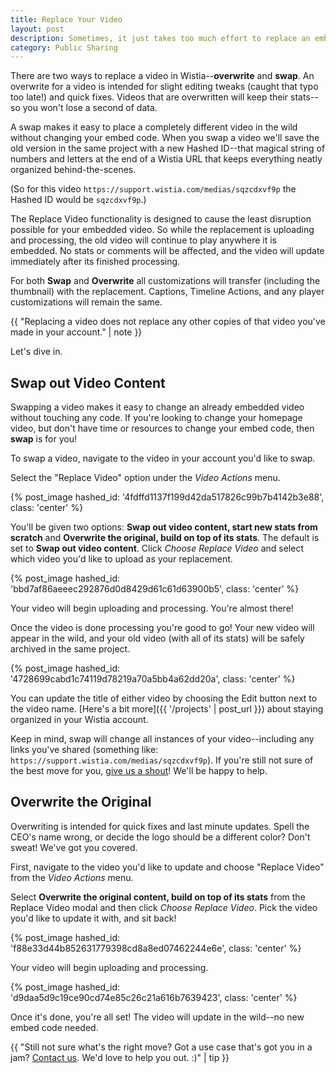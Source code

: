 ```yaml
---
title: Replace Your Video
layout: post
description: Sometimes, it just takes too much effort to replace an embed code in the wild. Calling your developer doesn't always need to happen though, with Wistia's replace video tool!
category: Public Sharing
---
```


There are two ways to replace a video in Wistia--**overwrite** and **swap**. An overwrite
for a video is intended for slight editing tweaks (caught that typo too late!) and
quick fixes. Videos that are overwritten will keep their stats--so you won't 
lose a second of data.

A swap makes it easy to place a completely different video in the wild without 
changing your embed code. When you swap a video we'll save the old version in 
the same project with a new Hashed ID--that magical string of numbers and 
letters at the end of a Wistia URL that keeps everything neatly organized 
behind-the-scenes. 

(So for this video `https://support.wistia.com/medias/sqzcdxvf9p` the Hashed ID 
would be `sqzcdxvf9p`.)

The Replace Video functionality is designed to cause the least disruption
possible for your embedded video. So while the replacement is uploading and
processing, the old video will continue to play anywhere it is embedded. No
stats or comments will be affected, and the video will update immediately after
its finished processing.

For both **Swap** and **Overwrite** all customizations will transfer (including
the thumbnail) with the replacement. Captions, Timeline Actions, and any player
customizations will remain the same.

{{ "Replacing a video does not replace any other copies of that video you've made in your account." | note }}

Let's dive in.

## Swap out Video Content

Swapping a video makes it easy to change an already embedded video without 
touching any code. If you're looking to change your homepage video, but don't
have time or resources to change your embed code, then **swap** is for you!

To swap a video, navigate to the video in your account you'd like to swap.

Select the "Replace Video" option under the *Video Actions* menu.

{% post_image hashed_id: '4fdffd1137f199d42da517826c99b7b4142b3e88', class: 'center' %}

You'll be given two options: **Swap out video content, start new stats from scratch**
and **Overwrite the original, build on top of its stats**. The default is set to
**Swap out video content**. Click *Choose Replace Video* and select which video
you'd like to upload as your replacement.

{% post_image hashed_id: 'bbd7af86aeeec292876d0d8429d61c61d63900b5', class: 'center' %}

Your video will begin uploading and processing. You're almost there!

Once the video is done processing you're good to go! Your new video will appear
in the wild, and your old video (with all of its stats) will be safely archived 
in the same project.

{% post_image hashed_id: '4728699cabd1c74119d78219a70a5bb4a62dd20a', class: 'center' %}

You can update the title of either video by choosing the Edit button next to the
video name. [Here's a bit more]({{ '/projects' | post_url }}) about staying 
organized in your Wistia account.

Keep in mind, swap will change all instances of your video--including any links
you've shared (something like: `https://support.wistia.com/medias/sqzcdxvf9p`).
If you're still not sure of the best move for you, [give us a shout](http://wistia.com/support/contact)!
We'll be happy to help.

## Overwrite the Original 

Overwriting is intended for quick fixes and last minute updates. Spell the CEO's
name wrong, or decide the logo should be a different color? Don't sweat! We've
got you covered.

First, navigate to the video you'd like to update and choose "Replace Video" 
from the *Video Actions* menu.

Select **Overwrite the original content, build on top of its stats** from the
Replace Video modal and then click *Choose Replace Video*. Pick the video you'd
like to update it with, and sit back!

{% post_image hashed_id: 'f88e33d44b852631779398cd8a8ed07462244e6e', class: 'center' %}

Your video will begin uploading and processing.

{% post_image hashed_id: 'd9daa5d9c19ce90cd74e85c26c21a616b7639423', class: 'center' %}

Once it's done, you're all set! The video will update in the wild--no new embed
code needed.

{{ "Still not sure what's the right move? Got a use case that's got you in a jam? [Contact us](http://wistia.com/support/contact). We'd love to help you out. :)" | tip }}

